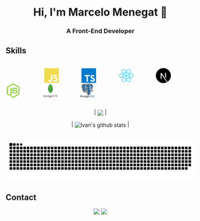 <h1 align="center">Hi, I'm Marcelo Menegat 👋</h1>
<h3 align="center">A Front-End Developer</h3>
<!--p align="left"> <img src="https://komarev.com/ghpvc/?username=mmenegat" alt="mmenegat" /> </p-->

 ## Skills
<div style="display: inline_block"><br>  
 &nbsp;&nbsp;&nbsp;&nbsp;&nbsp;&nbsp;&nbsp;&nbsp;&nbsp;&nbsp;&nbsp;
 &nbsp;&nbsp;&nbsp;&nbsp;&nbsp;&nbsp;&nbsp;&nbsp;&nbsp;&nbsp;&nbsp;&nbsp;&nbsp;
  <img height="40" align="center" alt="Menegat-Js" height="30" width="40" src="https://raw.githubusercontent.com/devicons/devicon/master/icons/javascript/javascript-plain.svg">
 &nbsp;&nbsp;&nbsp;&nbsp;&nbsp;&nbsp;&nbsp;&nbsp;&nbsp;&nbsp;&nbsp;&nbsp;&nbsp;
  <img height="40" align="center" alt="Menegat-Js" height="30" width="40" src="https://raw.githubusercontent.com/devicons/devicon/master/icons/typescript/typescript-plain.svg">
 &nbsp;&nbsp;&nbsp;&nbsp;&nbsp;&nbsp;&nbsp;&nbsp;&nbsp;&nbsp;&nbsp;&nbsp;&nbsp;
  <img height="40" align="center" alt="Menegat-React" height="30" width="40" src="https://raw.githubusercontent.com/devicons/devicon/master/icons/react/react-original.svg">
 &nbsp;&nbsp;&nbsp;&nbsp;&nbsp;&nbsp;&nbsp;&nbsp;&nbsp;&nbsp;&nbsp;&nbsp;&nbsp;
  <img height="40" align="center" alt="Menegat-NextJs" height="30" width="40" src="https://raw.githubusercontent.com/devicons/devicon/master/icons/nextjs/nextjs-original.svg">
 &nbsp;&nbsp;&nbsp;&nbsp;&nbsp;&nbsp;&nbsp;&nbsp;&nbsp;&nbsp;&nbsp;&nbsp;&nbsp;
  <img height="40" align="center" alt="Menegat-NodeJs" height="30" width="40" src="https://raw.githubusercontent.com/devicons/devicon/master/icons/nodejs/nodejs-original.svg">
 &nbsp;&nbsp;&nbsp;&nbsp;&nbsp;&nbsp;&nbsp;&nbsp;&nbsp;&nbsp;&nbsp;&nbsp;&nbsp;
  <img height="40" align="center" alt="Menegat-MongoDb" height="30" width="40" src="https://raw.githubusercontent.com/devicons/devicon/master/icons/mongodb/mongodb-original-wordmark.svg">
 &nbsp;&nbsp;&nbsp;&nbsp;&nbsp;&nbsp;&nbsp;&nbsp;&nbsp;&nbsp;&nbsp;&nbsp;&nbsp;
  <img height="40" align="center" alt="Menegat-Postgresql" height="30" width="40" src="https://raw.githubusercontent.com/devicons/devicon/master/icons/postgresql/postgresql-original-wordmark.svg">
    
</div>

##
<p align="center">
| <img align="center" src="https://github-readme-stats.vercel.app/api/top-langs/?username=marcelomenegat&exclude_repo=RBLXHUB,MirayCDN,NHSE-VillagerDB&hide=lua&hide_border=true" /></a> |
</p>
<p align="center">
| <img align="center" src="https://github-readme-stats.vercel.app/api?username=marcelomenegat&show_icons=true&include_all_commits=true&count_private=true&hide_border=true" alt="Ivan's github stats" /></a> |
</p>

##

![Snake animation](https://github.com/marcelomenegat/marcelomenegat/blob/output/github-contribution-grid-snake-dark.svg)

## Contact

<div> 
    <p align="center">
        <a href="https://www.linkedin.com/in/marcelo-menegat" target="_blank"><img src="https://img.shields.io/badge/-LinkedIn-%230077B5?style=for-the-badge&logo=linkedin&logoColor=white" target="_blank"></a>
        <a href = "mailto: menegat.marcelo@gmail.com"><img src="https://img.shields.io/badge/-Gmail-%23333?style=for-the-badge&logo=gmail&logoColor=white" target="_blank"></a>
        <!--a href="https://twitter.com/" target="_blank"><img src="https://img.shields.io/badge/-Twitter-%23EA4335?style=for-the-badge&logo=youtube&logoColor=white" target="_blank"></a>
        <a href="https://instagram.com/" target="_blank"><img src="https://img.shields.io/badge/-Instagram-%23E4405F?style=for-the-badge&logo=instagram&logoColor=white" target="_blank"></a-->
        </br>  
    </p> 
</div>


